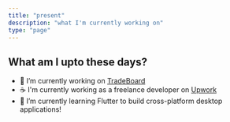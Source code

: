 ```yaml
---
title: "present"
description: "what I'm currently working on"
type: "page"
---
```


## What am I upto these days?

- 🔭 I’m currently working on [TradeBoard](https://tradeboard.carrd.co/)
- ☕️ I'm currently working as a freelance developer on [Upwork](https://www.upwork.com/freelancers/~018b3fb57c86bd5e53)
- 🌱 I’m currently learning Flutter to build cross-platform desktop applications!
